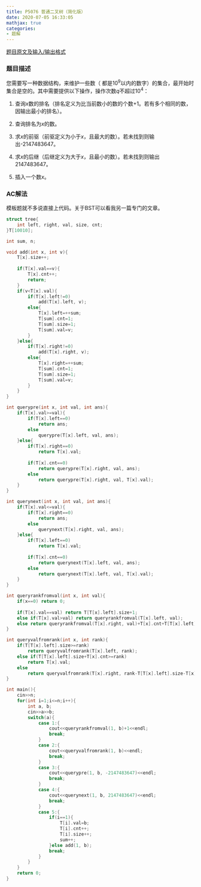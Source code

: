 ```yaml
---
title: P5076 普通二叉树（简化版）
date: 2020-07-05 16:33:05
mathjax: true
categories:
- 题解
---
```


[题目原文及输入/输出格式](https://www.luogu.com.cn/problem/P5076)

### 题目描述

您需要写一种数据结构，来维护一些数（ 都是$10^9$以内的数字）的集合，最开始时集合是空的。其中需要提供以下操作，操作次数$q$不超过$10^4$：

1. 查询$x$数的排名（排名定义为比当前数小的数的个数+1。若有多个相同的数，因输出最小的排名）。

2. 查询排名为$x$的数。

3. 求$x$的前驱（前驱定义为小于$x$，且最大的数）。若未找到则输出-2147483647。

4. 求$x$的后继（后继定义为大于$x$，且最小的数）。若未找到则输出 2147483647。

5. 插入一个数$x$。

<!--more-->

### AC解法

模板题就不多说直接上代码。关于BST可以看我另一篇专门的文章。

```cpp
struct tree{
	int left, right, val, size, cnt;
}T[10010];

int sum, n;

void add(int x, int v){
	T[x].size++;
	
	if(T[x].val==v){
		T[x].cnt++;
		return;
	}
	if(v<T[x].val){
		if(T[x].left!=0)
			add(T[x].left, v);
		else{
			T[x].left=++sum;
			T[sum].cnt=1;
			T[sum].size=1;
			T[sum].val=v;
		}
	}else{
		if(T[x].right!=0)
			add(T[x].right, v);
		else{
			T[x].right=++sum;
			T[sum].cnt=1;
			T[sum].size=1;
			T[sum].val=v;
		}
	}
} 

int querypre(int x, int val, int ans){
	if(T[x].val>=val){
		if(T[x].left==0) 
			return ans;
		else 
			querypre(T[x].left, val, ans);
	}else{
		if(T[x].right==0) 
			return T[x].val;
			
		if(T[x].cnt==0)
			return querypre(T[x].right, val, ans);
		else
			return querypre(T[x].right, val, T[x].val);
	}
}

int querynext(int x, int val, int ans){
	if(T[x].val<=val){
		if(T[x].right==0)
			return ans;
		else
			querynext(T[x].right, val, ans);
	}else{
		if(T[x].left==0)
			return T[x].val;
		
		if(T[x].cnt==0)
			return querynext(T[x].left, val, ans);
		else 
			return querynext(T[x].left, val, T[x].val);
	}
}

int queryrankfromval(int x, int val){
	if(x==0) return 0;
	
	if(T[x].val==val) return T[T[x].left].size+1;
	else if(T[x].val>val) return queryrankfromval(T[x].left, val);
	else return queryrankfromval(T[x].right, val)+T[x].cnt+T[T[x].left].size;
}

int queryvalfromrank(int x, int rank){
	if(T[T[x].left].size>=rank)
		return queryvalfromrank(T[x].left, rank);
	else if(T[T[x].left].size+T[x].cnt>=rank)
		return T[x].val;
	else 
		return queryvalfromrank(T[x].right, rank-T[T[x].left].size-T[x].cnt);
}

int main(){
	cin>>n;
	for(int i=1;i<=n;i++){
		int a, b;
		cin>>a>>b;
		switch(a){
			case 1:{
				cout<<queryrankfromval(1, b)+1<<endl;
				break;
			}
			case 2:{
				cout<<queryvalfromrank(1, b)<<endl;
				break;
			}
			case 3:{
				cout<<querypre(1, b, -2147483647)<<endl;
				break;
			}
			case 4:{
				cout<<querynext(1, b, 2147483647)<<endl;
				break;
			}
			case 5:{
				if(i==1){
					T[i].val=b;
					T[i].cnt++;
					T[i].size++;
					sum++; 
				}else add(1, b);
				break;
			}
		}
	}
	return 0;
}
```

